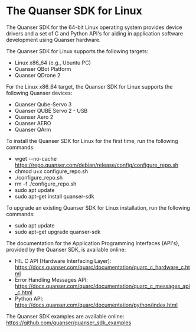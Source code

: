 # The Quanser SDK for Linux
The Quanser SDK for the 64-bit Linux operating system provides device drivers and a set of C and Python API's for aiding in application software development using Quanser hardware. 

The Quanser SDK for Linux supports the following targets: 
- Linux x86_64 (e.g., Ubuntu PC)
- Quanser QBot Platform
- Quanser QDrone 2 

For the Linux x86_64 target, the Quanser SDK for Linux supports the following Quanser devices:
- Quanser Qube-Servo 3
- Quanser QUBE Servo 2 - USB 
- Quanser Aero 2
- Quanser AERO
- Quanser QArm

To install the Quanser SDK for Linux for the first time, run the following commands: 
- wget --no-cache https://repo.quanser.com/debian/release/config/configure_repo.sh
- chmod u+x configure_repo.sh
- ./configure_repo.sh
- rm -f ./configure_repo.sh
- sudo apt update
- sudo apt-get install quanser-sdk

To upgrade an existing Quanser SDK for Linux installation, run the following commands: 
- sudo apt update
- sudo apt-get upgrade quanser-sdk


The documentation for the Application Programming Interfaces (API's), provided by the Quanser SDK, is available online: 
- HIL C API (Hardware Interfacing Layer):  https://docs.quanser.com/quarc/documentation/quarc_c_hardware_c.html
- Error Handling Messages API:  https://docs.quanser.com/quarc/documentation/quarc_c_messages_api_c.html
- Python API:  https://docs.quanser.com/quarc/documentation/python/index.html

The Quanser SDK examples are available online:
https://github.com/quanser/quanser_sdk_examples
